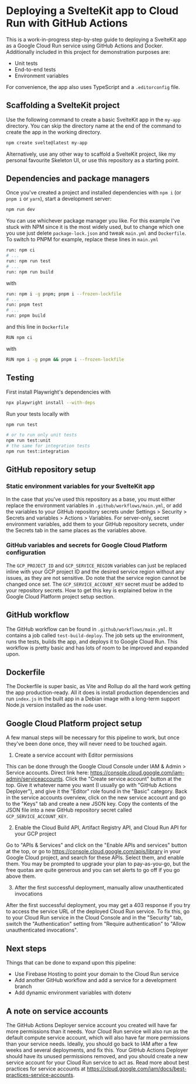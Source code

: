 # Deploying a SvelteKit app to Cloud Run with GitHub Actions

This is a work-in-progress step-by-step guide to deploying a SvelteKit app as a
Google Cloud Run service using GitHub Actions and Docker.
Additionally included in this project for demonstration purposes are:

* Unit tests
* End-to-end tests
* Environment variables

For convenience, the app also uses TypeScript and a `.editorconfig` file.

## Scaffolding a SvelteKit project

Use the following command to create a basic SvelteKit app in the `my-app`
directory. You can skip the directory name at the end of the command to create
the app in the working directory.

```bash
npm create svelte@latest my-app
```

Alternatively, use any other way to scaffold a SvelteKit project, like my
personal favourite Skeleton UI, or use this repository as a starting point.

## Dependencies and package managers

Once you've created a project and installed dependencies with `npm i` (or
`pnpm i` or `yarn`), start a development server:

```bash
npm run dev
```

You can use whichever package manager you like. For this example I've stuck with
NPM since it is the most widely used, but to change which one you use just
delete `package-lock.json` and tweak `main.yml` and `Dockerfile`. To switch to
PNPM for example, replace these lines in `main.yml`

```bash
run: npm ci
# ...
run: npm run test
# ...
run: npm run build
```
with
```bash
run: npm i -g pnpm; pnpm i --frozen-lockfile
# ...
run: pnpm test
# ...
run: pnpm build
```
and this line in `Dockerfile`
```bash
RUN npm ci
```
with
```bash
RUN npm i -g pnpm && pnpm i --frozen-lockfile
```

## Testing

First install Playwright's dependencies with
```bash
npx playwright install --with-deps
```

Run your tests locally with
```bash
npm run test

# or to run only unit tests
npm run test:unit
# the same for integration tests
npm run test:integration
```

## GitHub repository setup

### Static environment variables for your SvelteKit app

In the case that you've used this repository as a base, you must either replace
the environment variables in `.github/workflows/main.yml`, or add the variables
to your GitHub repository secrets under Settings > Security > Secrets and
variables > Actions > Variables.
For server-only, secret environment variables, add them to your GitHub
repository secrets, under the Secrets tab in the same places as the variables
above.

### GitHub variables and secrets for Google Cloud Platform configuration

The `GCP_PROJECT_ID` and `GCP_SERVICE_REGION` variables can just be replaced
inline with your GCP project ID and the desired service region without any
issues, as they are not sensitive. Do note that the service region cannot be
changed once set.
The `GCP_SERVICE_ACCOUNT_KEY` secret *must* be added to your repository secrets.
How to get this key is explained below in the Google Cloud Platform project
setup section.

## GitHub workflow

The GitHub workflow can be found in `.github/workflows/main.yml`. It contains a
job called `test-build-deploy`. The job sets up the environment, runs the tests,
builds the app, and deploys it to Google Cloud Run. This workflow is pretty
basic and has lots of room to be improved and expanded upon.

## Dockerfile

The Dockerfile is super basic, as Vite and Rollup do all the hard work getting
the app production-ready. All it does is install production dependencies and run
`index.js` in the built app in a Debian image with a long-term support Node.js
version installed as the `node` user.

## Google Cloud Platform project setup

A few manual steps will be necessary for this pipeline to work, but once
they've been done once, they will never need to be touched again.

1. Create a service account with Editor permissions

This can be done through the Google Cloud Console under IAM & Admin > Service
accounts. Direct link here:
https://console.cloud.google.com/iam-admin/serviceaccounts. Click the "Create
service account" button at the top. Give it whatever name you want (I usually go
with "GitHub Actions Deployer"), and give it the "Editor" role found in the
"Basic" category. Back in the service accounts overview, click on the new
service account and go to the "Keys" tab and create a new JSON key. Copy the
contents of the JSON file into a new GitHub repository secret called
`GCP_SERVICE_ACCOUNT_KEY`.

2. Enable the Cloud Build API, Artifact Registry API, and Cloud Run API for your
GCP project

Go to "APIs & Services" and click on the "Enable APIs and services" button at
the top, or go to https://console.cloud.google.com/apis/library in your Google
Cloud project, and search for these APIs. Select them, and enable them. You may
be prompted to upgrade your plan to pay-as-you-go, but the free quotas are quite
generous and you can set alerts to go off if you go above them.

3. After the first successful deployment, manually allow unauthenticated
invocations

After the first successful deployment, you may get a 403 response if you try to
access the service URL of the deployed Cloud Run service. To fix this, go to
your Cloud Run service in the Cloud Console and in the "Security" tab, switch
the "Authentication" setting from "Require authentication" to "Allow
unauthenticated invocations".

## Next steps

Things that can be done to expand upon this pipeline:

* Use Firebase Hosting to point your domain to the Cloud Run service
* Add another GitHub workflow and add a service for a development branch
* Add dynamic environment variables with dotenv

## A note on service accounts

The GitHub Actions Deployer service account you created will have far more
permissions than it needs. Your Cloud Run service will also run as the default
compute service account, which will also have far more permissions than your
service needs. Ideally, you should go back to IAM after a few weeks and
several deployments, and fix this.
Your GitHub Actions Deployer should have its unused permissions removed, and you
should create a new service account for your Cloud Run service to act as.
Read more about best practices for service accounts at
https://cloud.google.com/iam/docs/best-practices-service-accounts.
